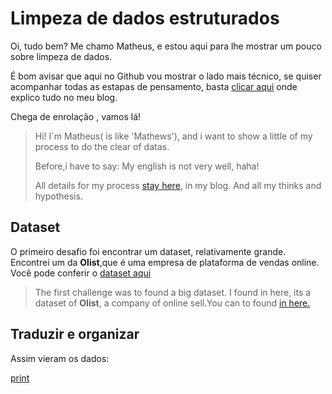 # Limpeza de dados estruturados
Oi, tudo bem? Me chamo Matheus, e estou aqui para lhe mostrar um pouco sobre limpeza de dados. 

É bom avisar que aqui no Github vou mostrar o lado mais técnico, se quiser acompanhar todas as estapas de pensamento,
basta [clicar aqui](google.com)  onde explico tudo no meu blog.

Chega de enrolação , vamos lá!
>Hi! I´m Matheus( is like 'Mathews'), and i want to show a little of my process to do the clear of datas.
>
>Before,i have to say: My english is not very well, haha!
>
>All details for my process [stay here](), in my blog. And all my thinks and hypothesis. 
>
## Dataset
O primeiro desafio foi encontrar um dataset, relativamente grande. Encontrei um da **Olist**,que é uma empresa de plataforma de vendas online.
Você pode conferir o [dataset aqui](https://www.kaggle.com/olistbr/brazilian-ecommerce)
>The first challenge was to found a big dataset. I found in here, its a dataset of **Olist**, a company of online sell.You can to found [in here.](https://www.kaggle.com/olistbr/brazilian-ecommerce)
>
## Traduzir e organizar
Assim vieram os dados: 
>
[print](https://github.com/MatheusFran/Limpeza-de-Dados-Estruturados/blob/main/print.png)
